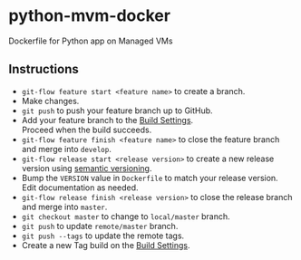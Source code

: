 # python-mvm-docker
Dockerfile for Python app on Managed VMs

## Instructions

* `git-flow feature start <feature name>` to create a branch.
* Make changes.
* `git push` to push your feature branch up to GitHub.
* Add your feature branch to the [Build Settings](https://hub.docker.com/r/justthunder/python-mvm-docker/~/settings/automated-builds/).  
  Proceed when the build succeeds.
* `git-flow feature finish <feature name>` to close the feature branch and merge into `develop`.
* `git-flow release start <release version>` to create a new release version using [semantic versioning](http://semver.org/).
* Bump the `VERSION` value in `Dockerfile` to match your release version.  
  Edit documentation as needed.
* `git-flow release finish <release version>` to close the release branch and merge into `master`.
* `git checkout master` to change to `local/master` branch.
* `git push` to update `remote/master` branch.
* `git push --tags` to update the remote tags.
* Create a new Tag build on the [Build Settings](https://hub.docker.com/r/justthunder/python-mvm-docker/~/settings/automated-builds/).
